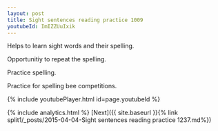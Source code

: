 ```yaml
---
layout: post
title: Sight sentences reading practice 1009
youtubeId: ImIZZUuIxik
---
```

 
 
Helps to learn sight words and their spelling.

Opportunitiy to repeat the spelling. 

Practice spelling. 
 
Practice for spelling bee competitions. 
 
{% include youtubePlayer.html id=page.youtubeId %}
 
 
{% include analytics.html %} 
[Next]({{ site.baseurl }}{% link  split1/_posts/2015-04-04-Sight sentences reading practice 1237.md%})
 
